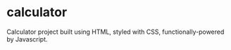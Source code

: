 # calculator
Calculator project built using HTML, styled with CSS, functionally-powered by Javascript.